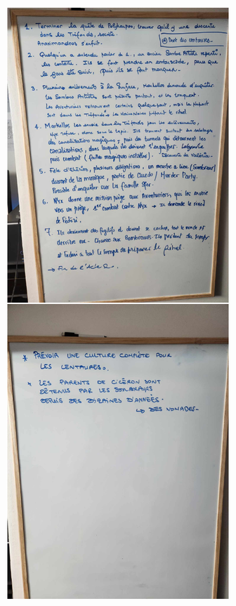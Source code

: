 ![Notes](../_images/457212129_1055816739506027_962251027836519618_n.jpg)
![Notes](../_images/457282769_1172951970488369_8350201446330609013_n.jpg)